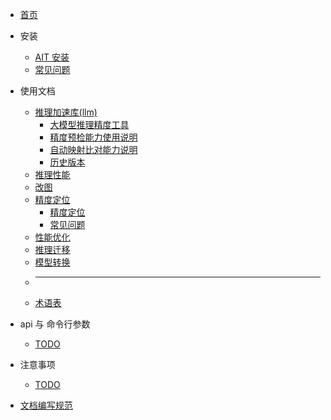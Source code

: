 - [首页](/README.md)
- 安装
  - [AIT 安装](/install/README.md)
  - [常见问题](/install/FAQ.md)
- 使用文档

  - [推理加速库(llm)](/llm/ "就是快")
    - [大模型推理精度工具](/llm/v1.0/大模型推理精度工具说明文档.md)
    - [精度预检能力使用说明](/llm/v1.0/精度预检能力使用说明.md)
    - [自动映射比对能力说明](/llm/v1.0/自动映射比对能力说明.md)
    - [历史版本](/llm/history.md)
  - [推理性能](/benchmark/)
  - [改图](/debug/surgeon/README.md)
  - [精度定位](/debug/compare/)
    - [精度定位](/debug/compare/README.md)
    - [常见问题](/debug/compare/FAQ.md)
  - [性能优化](/profile/)
  - [推理迁移](/transplt/)
  - [模型转换](/convert/)
  - ***
  - [术语表](/glossary)

- api 与 命令行参数

  - [TODO](/glossary)

- 注意事项

  - [TODO](/glossary)

- [文档编写规范](/doc-guidelines.md)
